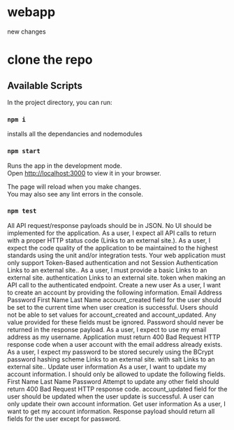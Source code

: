 # webapp
new changes
# clone the repo 
## Available Scripts

In the project directory, you can run:

### `npm i` 
installs all the dependancies and nodemodules

### `npm start`

Runs the app in the development mode.\
Open [http://localhost:3000](http://localhost:3000) to view it in your browser.

The page will reload when you make changes.\
You may also see any lint errors in the console.

### `npm test`

All API request/response payloads should be in JSON.
No UI should be implemented for the application.
As a user, I expect all API calls to return with a proper HTTP status code (Links to an external site.).
As a user, I expect the code quality of the application to be maintained to the highest standards using the unit and/or integration tests.
Your web application must only support Token-Based authentication and not Session Authentication Links to an external site..
As a user, I must provide a basic Links to an external site. authentication Links to an external site. token when making an API call to the authenticated endpoint.
Create a new user
As a user, I want to create an account by providing the following information.
Email Address
Password
First Name
Last Name
account_created field for the user should be set to the current time when user creation is successful.
Users should not be able to set values for account_created and account_updated. Any value provided for these fields must be ignored.
Password should never be returned in the response payload.
As a user, I expect to use my email address as my username.
Application must return 400 Bad Request HTTP response code when a user account with the email address already exists.
As a user, I expect my password to be stored securely using the BCrypt password hashing scheme Links to an external site. with salt Links to an external site..
Update user information
As a user, I want to update my account information. I should only be allowed to update the following fields.
First Name
Last Name
Password
Attempt to update any other field should return 400 Bad Request HTTP response code.
account_updated field for the user should be updated when the user update is successful.
A user can only update their own account information.
Get user information
As a user, I want to get my account information. Response payload should return all fields for the user except for password.
